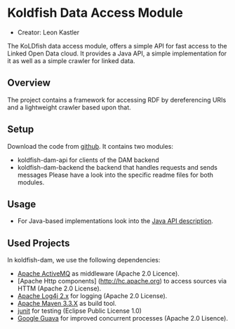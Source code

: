 # Koldfish Data Access Module
- Creator: <span property="http://purl.org/dc/elements/1.1/creator">Leon Kastler</span>

The KoLDfish data access module, offers a simple API for fast access to the Linked Open Data cloud.
It provides a Java API, a simple implementation for it as well as a simple crawler for linked data.

## Overview
The project contains a framework for accessing RDF by dereferencing URIs and a lightweight crawler based upon that.

## Setup
Download the code from [github](https://github.com/lkastler/koldfish-dam).
It contains two modules:
- koldfish-dam-api for clients of the DAM backend
- koldfish-dam-backend the backend that handles requests and sends messages
Please have a look into the specific readme files for both modules.

## Usage
- For Java-based implementations look into the [Java API description](api_java.md).

## Used Projects
In koldfish-dam, we use the following dependencies:
- [Apache ActiveMQ](http://activemq.apache.org) as middleware (Apache 2.0 Licence).
- [Apache Http components] (http://hc.apache.org) to access sources via HTTM (Apache 2.0 License).
- [Apache Log4j 2.x](logging.apache.org/log4j/2.x/) for logging (Apache 2.0 License).
- [Apache Maven 3.3.X](maven.apache.org/) as build tool.
- [junit](junit.org) for testing (Eclipse Public License 1.0)
- [Google Guava](https://github.com/google/guava) for improved concurrent processes (Apache 2.0 Lisence).



